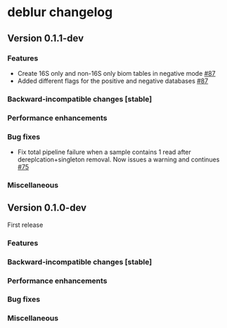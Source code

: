 # deblur changelog


## Version 0.1.1-dev
### Features
* Create 16S only and non-16S only biom tables in negative mode [#87](https://github.com/biocore/deblur/pull/87)
* Added different flags for the positive and negative databases [#87](https://github.com/biocore/deblur/pull/87)

### Backward-incompatible changes [stable]

### Performance enhancements

### Bug fixes
* Fix total pipeline failure when a sample contains 1 read after dereplcation+singleton removal. Now issues a warning and continues [#75](https://github.com/biocore/deblur/issues/75)

### Miscellaneous

## Version 0.1.0-dev
First release

### Features

### Backward-incompatible changes [stable]

### Performance enhancements

### Bug fixes

### Miscellaneous

